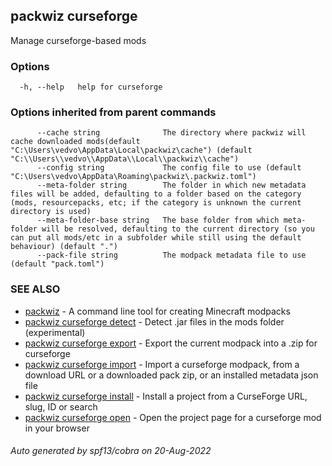 ## packwiz curseforge

Manage curseforge-based mods

### Options

```
  -h, --help   help for curseforge
```

### Options inherited from parent commands

```
      --cache string              The directory where packwiz will cache downloaded mods(default "C:\Users\vedvo\AppData\Local\packwiz\cache") (default "C:\\Users\\vedvo\\AppData\\Local\\packwiz\\cache")
      --config string             The config file to use (default "C:\Users\vedvo\AppData\Roaming\packwiz\.packwiz.toml")
      --meta-folder string        The folder in which new metadata files will be added, defaulting to a folder based on the category (mods, resourcepacks, etc; if the category is unknown the current directory is used)
      --meta-folder-base string   The base folder from which meta-folder will be resolved, defaulting to the current directory (so you can put all mods/etc in a subfolder while still using the default behaviour) (default ".")
      --pack-file string          The modpack metadata file to use (default "pack.toml")
```

### SEE ALSO

* [packwiz](packwiz.md)	 - A command line tool for creating Minecraft modpacks
* [packwiz curseforge detect](packwiz_curseforge_detect.md)	 - Detect .jar files in the mods folder (experimental)
* [packwiz curseforge export](packwiz_curseforge_export.md)	 - Export the current modpack into a .zip for curseforge
* [packwiz curseforge import](packwiz_curseforge_import.md)	 - Import a curseforge modpack, from a download URL or a downloaded pack zip, or an installed metadata json file
* [packwiz curseforge install](packwiz_curseforge_install.md)	 - Install a project from a CurseForge URL, slug, ID or search
* [packwiz curseforge open](packwiz_curseforge_open.md)	 - Open the project page for a curseforge mod in your browser

###### Auto generated by spf13/cobra on 20-Aug-2022
